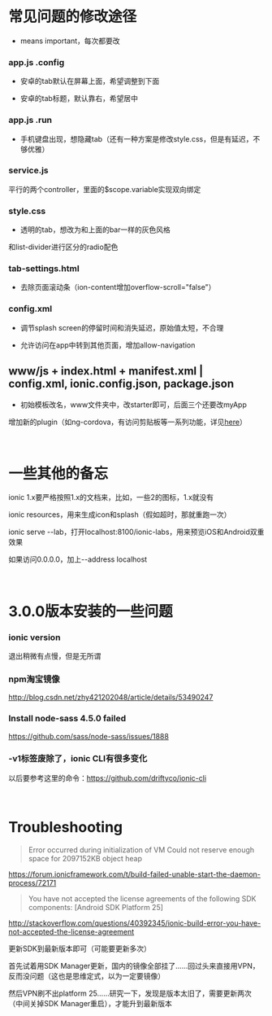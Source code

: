 # 常见问题的修改途径

* means important，每次都要改

### app.js  .config

* 安卓的tab默认在屏幕上面，希望调整到下面

* 安卓的tab标题，默认靠右，希望居中

### app.js  .run

* 手机键盘出现，想隐藏tab（还有一种方案是修改style.css，但是有延迟，不够优雅）

### service.js

平行的两个controller，里面的$scope.variable实现双向绑定

### style.css

* 透明的tab，想改为和上面的bar一样的灰色风格

和list-divider进行区分的radio配色

### tab-settings.html

* 去除页面滚动条（ion-content增加overflow-scroll="false"）

### config.xml

* 调节splash screen的停留时间和消失延迟，原始值太短，不合理

* 允许访问在app中转到其他页面，增加allow-navigation

## www/js + index.html + manifest.xml | config.xml, ionic.config.json, package.json

* 初始模板改名，www文件夹中，改starter即可，后面三个还要改myApp

增加新的plugin（如ng-cordova，有访问剪贴板等一系列功能，详见[here](https://www.thepolyglotdeveloper.com/2015/01/access-native-device-clipboard-ionic-framework/)）

<br/>

# 一些其他的备忘

ionic 1.x要严格按照1.x的文档来，比如，一些2的图标，1.x就没有

ionic resources，用来生成icon和splash（假如超时，那就重跑一次）

ionic serve --lab，打开localhost:8100/ionic-labs，用来预览iOS和Android双重效果

如果访问0.0.0.0，加上--address localhost

<br/>

# 3.0.0版本安装的一些问题

### ionic version

退出稍微有点慢，但是无所谓

### npm淘宝镜像

http://blog.csdn.net/zhy421202048/article/details/53490247

### Install node-sass 4.5.0 failed

https://github.com/sass/node-sass/issues/1888

### -v1标签废除了，ionic CLI有很多变化

以后要参考这里的命令：https://github.com/driftyco/ionic-cli

<br/>

# Troubleshooting

> Error occurred during initialization of VM
> Could not reserve enough space for 2097152KB object heap

https://forum.ionicframework.com/t/build-failed-unable-start-the-daemon-process/72171

> You have not accepted the license agreements of the following SDK components: [Android SDK Platform 25]

http://stackoverflow.com/questions/40392345/ionic-build-error-you-have-not-accepted-the-license-agreement

更新SDK到最新版本即可（可能要更新多次）

首先试着用SDK Manager更新，国内的镜像全部挂了……回过头来直接用VPN，反而没问题（这也是思维定式，以为一定要镜像）

然后VPN刷不出platform 25……研究一下，发现是版本太旧了，需要更新两次（中间关掉SDK Manager重启），才能升到最新版本
